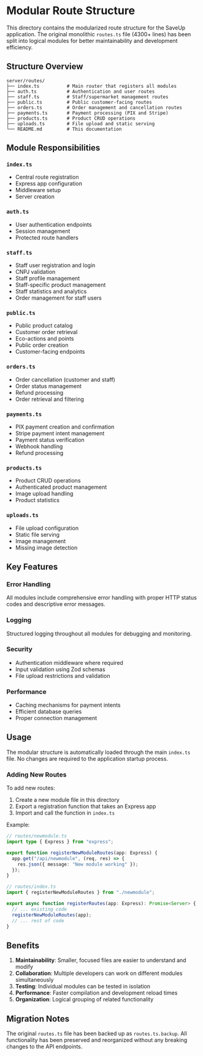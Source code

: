 # Modular Route Structure

This directory contains the modularized route structure for the SaveUp application. The original monolithic `routes.ts` file (4300+ lines) has been split into logical modules for better maintainability and development efficiency.

## Structure Overview

```
server/routes/
├── index.ts          # Main router that registers all modules
├── auth.ts           # Authentication and user routes
├── staff.ts          # Staff/supermarket management routes
├── public.ts         # Public customer-facing routes
├── orders.ts         # Order management and cancellation routes
├── payments.ts       # Payment processing (PIX and Stripe)
├── products.ts       # Product CRUD operations
├── uploads.ts        # File upload and static serving
└── README.md         # This documentation
```

## Module Responsibilities

### `index.ts`
- Central route registration
- Express app configuration
- Middleware setup
- Server creation

### `auth.ts`
- User authentication endpoints
- Session management
- Protected route handlers

### `staff.ts`
- Staff user registration and login
- CNPJ validation
- Staff profile management
- Staff-specific product management
- Staff statistics and analytics
- Order management for staff users

### `public.ts`
- Public product catalog
- Customer order retrieval
- Eco-actions and points
- Public order creation
- Customer-facing endpoints

### `orders.ts`
- Order cancellation (customer and staff)
- Order status management
- Refund processing
- Order retrieval and filtering

### `payments.ts`
- PIX payment creation and confirmation
- Stripe payment intent management
- Payment status verification
- Webhook handling
- Refund processing

### `products.ts`
- Product CRUD operations
- Authenticated product management
- Image upload handling
- Product statistics

### `uploads.ts`
- File upload configuration
- Static file serving
- Image management
- Missing image detection

## Key Features

### Error Handling
All modules include comprehensive error handling with proper HTTP status codes and descriptive error messages.

### Logging
Structured logging throughout all modules for debugging and monitoring.

### Security
- Authentication middleware where required
- Input validation using Zod schemas
- File upload restrictions and validation

### Performance
- Caching mechanisms for payment intents
- Efficient database queries
- Proper connection management

## Usage

The modular structure is automatically loaded through the main `index.ts` file. No changes are required to the application startup process.

### Adding New Routes

To add new routes:

1. Create a new module file in this directory
2. Export a registration function that takes an Express app
3. Import and call the function in `index.ts`

Example:
```typescript
// routes/newmodule.ts
import type { Express } from "express";

export function registerNewModuleRoutes(app: Express) {
  app.get("/api/newmodule", (req, res) => {
    res.json({ message: "New module working" });
  });
}

// routes/index.ts
import { registerNewModuleRoutes } from "./newmodule";

export async function registerRoutes(app: Express): Promise<Server> {
  // ... existing code
  registerNewModuleRoutes(app);
  // ... rest of code
}
```

## Benefits

1. **Maintainability**: Smaller, focused files are easier to understand and modify
2. **Collaboration**: Multiple developers can work on different modules simultaneously
3. **Testing**: Individual modules can be tested in isolation
4. **Performance**: Faster compilation and development reload times
5. **Organization**: Logical grouping of related functionality

## Migration Notes

The original `routes.ts` file has been backed up as `routes.ts.backup`. All functionality has been preserved and reorganized without any breaking changes to the API endpoints.